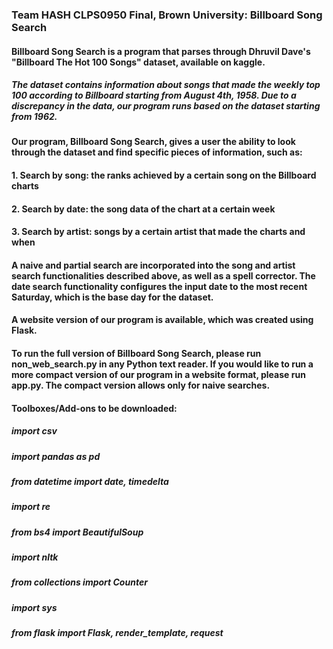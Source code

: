 ### Team HASH CLPS0950 Final, Brown University: Billboard Song Search

#### Billboard Song Search is a program that parses through Dhruvil Dave's "Billboard The Hot 100 Songs" dataset, available on kaggle. 
##### The dataset contains information about songs that made the weekly top 100 according to Billboard starting from August 4th, 1958. Due to a discrepancy in the data, our program runs based on the dataset starting from 1962. 
#### Our program, Billboard Song Search, gives a user the ability to look through the dataset and find specific pieces of information, such as: 
#### 1. Search by song: the ranks achieved by a certain song on the Billboard charts
#### 2. Search by date: the song data of the chart at a certain week
#### 3. Search by artist: songs by a certain artist that made the charts and when

#### A naive and partial search are incorporated into the song and artist search functionalities described above, as well as a spell corrector. The date search functionality configures the input date to the most recent Saturday, which is the base day for the dataset. 

#### A website version of our program is available, which was created using Flask.

#### To run the full version of Billboard Song Search, please run non_web_search.py in any Python text reader. If you would like to run a more compact version of our program in a website format, please run app.py. The compact version allows only for naive searches.


#### Toolboxes/Add-ons to be downloaded:
##### import csv
##### import pandas as pd
##### from datetime import date, timedelta
##### import re
##### from bs4 import BeautifulSoup
##### import nltk
##### from collections import Counter
##### import sys
##### from flask import Flask, render_template, request
